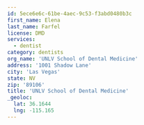 ```yaml
---
id: 5ece6e6c-61be-4aec-9c53-f3abd0480b3c
first_name: Elena
last_name: Farfel
license: DMD
services:
  - dentist
category: dentists
org_name: 'UNLV School of Dental Medicine'
address: '1001 Shadow Lane'
city: 'Las Vegas'
state: NV
zip: '89106'
title: 'UNLV School of Dental Medicine'
_geoloc:
  lat: 36.1644
  lng: -115.165
---
```


